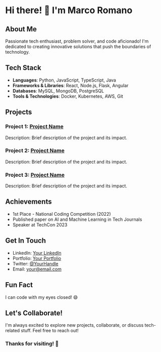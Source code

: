 # Hi there! 👋 I'm Marco Romano

## About Me
Passionate tech enthusiast, problem solver, and code aficionado! I'm dedicated to creating innovative solutions that push the boundaries of technology.

## Tech Stack
- **Languages**: Python, JavaScript, TypeScript, Java
- **Frameworks & Libraries**: React, Node.js, Flask, Angular
- **Databases**: MySQL, MongoDB, PostgreSQL
- **Tools & Technologies**: Docker, Kubernetes, AWS, Git

## Projects
### Project 1: [Project Name](link)
Description: Brief description of the project and its impact.

### Project 2: [Project Name](link)
Description: Brief description of the project and its impact.

### Project 3: [Project Name](link)
Description: Brief description of the project and its impact.

## Achievements
- 1st Place - National Coding Competition (2022)
- Published paper on AI and Machine Learning in Tech Journals
- Speaker at TechCon 2023

## Get In Touch
- LinkedIn: [Your LinkedIn](link)
- Portfolio: [Your Portfolio](link)
- Twitter: [@YourHandle](link)
- Email: your@email.com

## Fun Fact
I can code with my eyes closed! 😄

## Let's Collaborate!
I'm always excited to explore new projects, collaborate, or discuss tech-related stuff. Feel free to reach out!

### Thanks for visiting! 🚀

